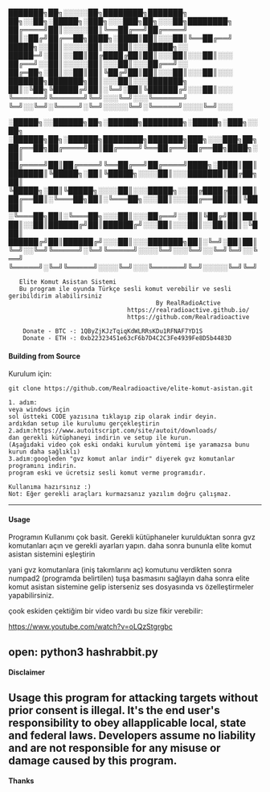 
<p align="center">


███████╗██╗░░░░░██╗████████╗███████╗  ██╗░░██╗░█████╗░███╗░░░███╗██╗░░░██╗████████╗
██╔════╝██║░░░░░██║╚══██╔══╝██╔════╝  ██║░██╔╝██╔══██╗████╗░████║██║░░░██║╚══██╔══╝
█████╗░░██║░░░░░██║░░░██║░░░█████╗░░  █████═╝░██║░░██║██╔████╔██║██║░░░██║░░░██║░░░
██╔══╝░░██║░░░░░██║░░░██║░░░██╔══╝░░  ██╔═██╗░██║░░██║██║╚██╔╝██║██║░░░██║░░░██║░░░
███████╗███████╗██║░░░██║░░░███████╗  ██║░╚██╗╚█████╔╝██║░╚═╝░██║╚██████╔╝░░░██║░░░
╚══════╝╚══════╝╚═╝░░░╚═╝░░░╚══════╝  ╚═╝░░╚═╝░╚════╝░╚═╝░░░░░╚═╝░╚═════╝░░░░╚═╝░░░

░█████╗░░██████╗██╗░██████╗████████╗░█████╗░███╗░░██╗  ░██████╗██╗░██████╗████████╗███████╗███╗░░░███╗██╗
██╔══██╗██╔════╝██║██╔════╝╚══██╔══╝██╔══██╗████╗░██║  ██╔════╝██║██╔════╝╚══██╔══╝██╔════╝████╗░████║██║
███████║╚█████╗░██║╚█████╗░░░░██║░░░███████║██╔██╗██║  ╚█████╗░██║╚█████╗░░░░██║░░░█████╗░░██╔████╔██║██║
██╔══██║░╚═══██╗██║░╚═══██╗░░░██║░░░██╔══██║██║╚████║  ░╚═══██╗██║░╚═══██╗░░░██║░░░██╔══╝░░██║╚██╔╝██║██║
██║░░██║██████╔╝██║██████╔╝░░░██║░░░██║░░██║██║░╚███║  ██████╔╝██║██████╔╝░░░██║░░░███████╗██║░╚═╝░██║██║
╚═╝░░╚═╝╚═════╝░╚═╝╚═════╝░░░░╚═╝░░░╚═╝░░╚═╝╚═╝░░╚══╝  ╚═════╝░╚═╝╚═════╝░░░░╚═╝░░░╚══════╝╚═╝░░░░░╚═╝╚═╝

       Elite Komut Asistan Sistemi
	   Bu program ile oyunda Türkçe sesli komut verebilir ve sesli geribildirim alabilirsiniz
                                             By RealRadioActive           
                                     https://realradioactive.github.io/ 
                                     https://github.com/Realradioactive
		
		Donate - BTC -: 1QByZjKJzTqiqKdWLRRsKDu1RFNAF7YD1S 
		Donate - ETH -: 0xb22323451e63cF6b7D4C2C3Fe4939Fe8D5b4483D 									 
</p>



#### Building from Source

Kurulum için:


```
git clone https://github.com/Realradioactive/elite-komut-asistan.git

1. adım: 
veya windows için 
sol üstteki CODE yazısına tıklayıp zip olarak indir deyin.
ardıkdan setup ile kurulumu gerçekleştirin
2.adım:https://www.autoitscript.com/site/autoit/downloads/ 
dan gerekli kütüphaneyi indirin ve setup ile kurun. 
(Aşağıdaki video çok eski ondaki kurulum yöntemi işe yaramazsa bunu kurun daha sağlıklı)
3.adım:googleden "gvz komut anlar indir" diyerek gvz komutanlar programını indirin.
program eski ve ücretsiz sesli komut verme programıdır.

Kullanıma hazırsınız :)
Not: Eğer gerekli araçları kurmazsanız yazılım doğru çalışmaz. 

```

---

#### Usage



Programın Kullanımı çok basit.
Gerekli kütüphaneler kurulduktan sonra gvz komutanları açın ve gerekli ayarları yapın.
daha sonra bununla elite komut asistan sistemini eşleştirin

yani gvz komutanlara (iniş takımlarını aç) komutunu verdikten sonra numpad2 (programda belirtilen) 
tuşa basmasını sağlayın daha sonra elite komut asistan sistemine gelip isterseniz ses dosyasında vs 
özelleştirmeler yapabilirsiniz.

çook eskiden çektiğim bir video vardı bu size fikir verebilir:

https://www.youtube.com/watch?v=oLQzStgrgbc

open:
python3 hashrabbit.py
---

#### Disclaimer

Usage this program for attacking targets without prior consent is illegal. It's the end user's responsibility to obey allapplicable local, state and federal laws. Developers assume no liability and are not responsible for any misuse or damage caused by this program.
---

#### Thanks


